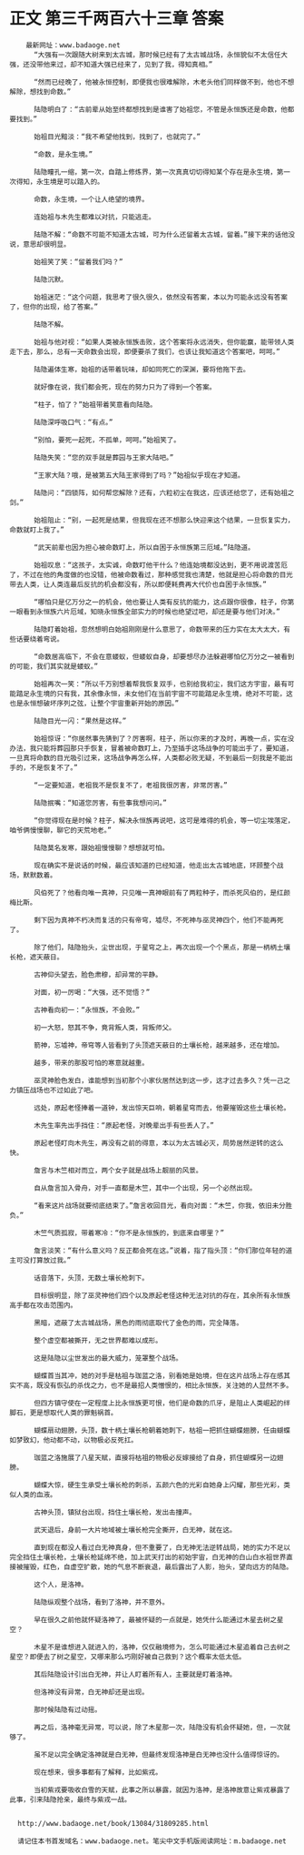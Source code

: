 # 正文 第三千两百六十三章 答案
        最新网址：www.badaoge.net
          “大强有一次跟随大树来到太古城，那时候已经有了太古城战场，永恒貌似不太信任大强，还没带他来过，却不知道大强已经来了，见到了我，得知真相。”
      
          “然而已经晚了，他被永恒控制，即便我也很难解除，木老头他们同样做不到，他也不想解除，想找到命数。”
      
          陆隐明白了：“古前辈从始至终都想找到是谁害了始祖您，不管是永恒族还是命数，他都要找到。”
      
          始祖目光黯淡：“我不希望他找到，找到了，也就完了。”
      
          “命数，是永生境。”
      
          陆隐瞳孔一缩，第一次，自踏上修炼界，第一次真真切切得知某个存在是永生境，第一次得知，永生境是可以踏入的。
      
          命数，永生境，一个让人绝望的境界。
      
          连始祖与木先生都难以对抗，只能逃走。
      
          陆隐不解：“命数不可能不知道太古城，可为什么还留着太古城，留着。”接下来的话他没说，意思却很明显。
      
          始祖笑了笑：“留着我们吗？”
      
          陆隐沉默。
      
          始祖迷茫：“这个问题，我思考了很久很久，依然没有答案，本以为可能永远没有答案了，但你的出现，给了答案。”
      
          陆隐不解。
      
          始祖与他对视：“如果人类被永恒族击败，这个答案将永远消失，但你能赢，能带领人类走下去，那么，总有一天命数会出现，即便要杀了我们，也该让我知道这个答案吧，呵呵。”
      
          陆隐遍体生寒，始祖的话带着玩味，却如同死亡的深渊，要将他拖下去。
      
          就好像在说，我们都会死，现在的努力只为了得到一个答案。
      
          “柱子，怕了？”始祖带着笑意看向陆隐。
      
          陆隐深呼吸口气：“有点。”
      
          “别怕，要死一起死，不孤单，呵呵。”始祖笑了。
      
          陆隐失笑：“您的双手就是葬园与王家大陆吧。”
      
          “王家大陆？哦，是被第五大陆王家得到了吗？”始祖似乎现在才知道。
      
          陆隐问：“四锁阵，如何帮您解除？还有，六粒初尘在我这，应该还给您了，还有始祖之剑。”
      
          始祖阻止：“别，一起死是结果，但我现在还不想那么快迎来这个结果，一旦恢复实力，命数就盯上我了。”
      
          “武天前辈也因为担心被命数盯上，所以自困于永恒族第三厄域。”陆隐道。
      
          始祖叹息：“这孩子，太实诚，命数盯他干什么？他连始境都没达到，更不用说渡苦厄了，不过在他的角度做的也没错，他被命数看过，那种感觉我也清楚，他就是担心将命数的目光带去人类，让人类连最后反抗的机会都没有，所以即便耗费再大代价也自困于永恒族。”
      
          “哪怕只是亿万分之一的机会，他也要让人类有反抗的能力，这点跟你很像，柱子，你第一眼看到永恒族六片厄域，知晓永恒族全部实力的时候也绝望过吧，却还是要与他们对决。”
      
          陆隐盯着始祖，忽然想明白始祖刚刚是什么意思了，命数带来的压力实在太大太大，有些话要绕着弯说。
      
          “命数居高临下，不会在意蝼蚁，但蝼蚁自身，却要想尽办法躲避哪怕亿万分之一被看到的可能，我们其实就是蝼蚁。”
      
          始祖再次一笑：“所以千万别想着帮我恢复双手，也别给我初尘，我们这方宇宙，最有可能踏足永生境的只有我，其余像永恒，未女他们在当前宇宙不可能踏足永生境，绝对不可能，这也是永恒想破坏序列之弦，让整个宇宙重新开始的原因。”
      
          陆隐目光一闪：“果然是这样。”
      
          始祖惊讶：“你居然事先猜到了？厉害啊，柱子，所以你来的才及时，再晚一点，实在没办法，我只能将葬园那只手恢复，冒着被命数盯上，乃至插手这场战争的可能出手了，要知道，一旦真将命数的目光吸引过来，这场战争再怎么样，人类都必败无疑，不到最后一刻我是不能出手的，不是恢复不了。”
      
          “一定要知道，老祖我不是恢复不了，老祖我很厉害，非常厉害。”
      
          陆隐抿嘴：“知道您厉害，有些事我想问问。”
      
          “你觉得现在是时候？柱子，解决永恒族再说吧，这可是难得的机会，等一切尘埃落定，咱爷俩慢慢聊，聊它的天荒地老。”
      
          陆隐莫名发寒，跟始祖慢慢聊？想想就可怕。
      
          现在确实不是说话的时候，最应该知道的已经知道，他走出太古城地底，环顾整个战场，默默数着。
      
          风伯死了？他看向唯一真神，只见唯一真神眼前有了两粒种子，而杀死风伯的，是红颜梅比斯。
      
          剩下因为真神不朽决而复活的只有帝穹，墟尽，不死神与巫灵神四个，他们不能再死了。
      
          除了他们，陆隐抬头，尘世出现，于星穹之上，再次出现一个个黑点，那是一柄柄土壤长枪，遮天蔽日。
      
          古神仰头望去，脸色肃穆，却异常的平静。
      
          对面，初一厉喝：“大强，还不觉悟？”
      
          古神看向初一：“永恒族，不会败。”
      
          初一大怒，怒其不争，竟背叛人类，背叛师父。
      
          箭神，忘墟神，帝穹等人皆看到了头顶遮天蔽日的土壤长枪，越来越多，还在增加。
      
          越多，带来的那股可怕的寒意就越重。
      
          巫灵神脸色发白，谁能想到当初那个小家伙居然达到这一步，这才过去多久？凭一己之力镇压战场也不过如此了吧。
      
          远处，原起老怪捧着一道钟，发出惊天巨响，朝着星穹而去，他要摧毁这些土壤长枪。
      
          木先生率先出手挡住：“原起老怪，对晚辈出手有些丢人了。”
      
          原起老怪盯向木先生，再没有之前的得意，本以为太古城必灭，局势居然逆转的这么快。
      
          詹言与木竺相对而立，两个女子就是战场上靓丽的风景。
      
          自从詹言加入骨舟，对手一直都是木竺，其中一个出现，另一个必然出现。
      
          “看来这片战场就要彻底结束了。”詹言收回目光，看向对面：“木竺，你我，依旧未分胜负。”
      
          木竺气质孤寂，带着寒冷：“你不是永恒族的，到底来自哪里？”
      
          詹言淡笑：“有什么意义吗？反正都会死在这。”说着，指了指头顶：“你们那位年轻的道主可没打算放过我。”
      
          话音落下，头顶，无数土壤长枪刺下。
      
          目标很明显，除了巫灵神他们四个以及原起老怪这种无法对抗的存在，其余所有永恒族高手都在攻击范围内。
      
          黑暗，遮蔽了太古城战场，黑色的雨彻底取代了金色的雨，完全降落。
      
          整个虚空都被撕开，无之世界都难以成形。
      
          这是陆隐以尘世发出的最大威力，笼罩整个战场。
      
          蝴蝶首当其冲，她的对手是枯祖与珈蓝之洛，别看她是始境，但在这片战场上存在感其实不高，既没有恢弘的杀伐之力，也不是最招人类憎恨的，相比永恒族，关注她的人显然不多。
      
          但四方镇守使在一定程度上比永恒族更可恨，他们是命数的爪牙，是阻止人类崛起的绊脚石，更是想取代人类的罪魁祸首。
      
          蝴蝶扇动翅膀，头顶，数十柄土壤长枪朝着她刺下，枯祖一把抓住蝴蝶翅膀，任由蝴蝶如梦致幻，他动都不动，以物极必反死扛。
      
          珈蓝之洛施展了八星天赋，直接将枯祖的物极必反嫁接给了自身，抓住蝴蝶另一边翅膀。
      
          蝴蝶大惊，硬生生承受土壤长枪的刺杀，五颜六色的光彩自她身上闪耀，那些光彩，类似人类的血液。
      
          古神头顶，镇狱台出现，挡住土壤长枪，发出击撞声。
      
          武天退后，身前一大片地域被土壤长枪完全撕开，白无神，就在这。
      
          直到现在都没人看过白无神真身，但不重要了，白无神无法逆转战局，她的实力不足以完全挡住土壤长枪，土壤长枪延绵不绝，加上武天打出的初始宇宙，白无神的白山白水祖世界直接被摧毁，红色，自虚空扩散，她的气息不断衰退，最后露出了人影，抬头，望向远方的陆隐。
      
          这个人，是洛神。
      
          陆隐纵观整个战场，看到了洛神，并不意外。
      
          早在很久之前他就怀疑洛神了，最被怀疑的一点就是，她凭什么能通过木星去树之星空？
      
          木星不是谁想进入就进入的，洛神，仅仅融境修为，怎么可能通过木星追着自己去树之星空？即便去了树之星空，又哪来那么巧刚好被自己救到？这个概率太低太低。
      
          其后陆隐设计引出白无神，并让人盯着所有人，主要就是盯着洛神。
      
          但洛神没有异常，白无神却还是出现。
      
          那时候陆隐有过动摇。
      
          再之后，洛神毫无异常，可以说，除了木星那一次，陆隐没有机会怀疑她，但，一次就够了。
      
          虽不足以完全确定洛神就是白无神，但最终发现洛神是白无神也没什么值得惊讶的。
      
          现在想来，很多事都有了解释，比如紫戎。
      
          当初紫戎要吸收白雪的天赋，此事之所以暴露，就因为洛神，是洛神故意让紫戎暴露了此事，引来陆隐抢亲，最终与紫戎一战。
      
      
      http://www.badaoge.net/book/13084/31809285.html
      
      请记住本书首发域名：www.badaoge.net。笔尖中文手机版阅读网址：m.badaoge.net